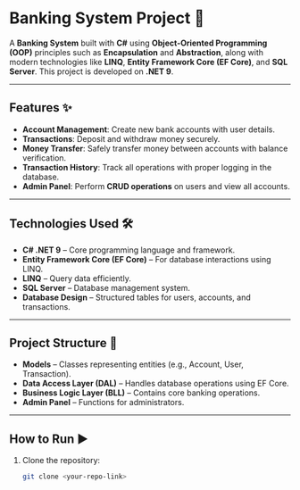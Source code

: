 # Banking System Project 🏦

A **Banking System** built with **C#** using **Object-Oriented Programming (OOP)** principles such as **Encapsulation** and **Abstraction**, along with modern technologies like **LINQ**, **Entity Framework Core (EF Core)**, and **SQL Server**. This project is developed on **.NET 9**.

---

## Features ✨

- **Account Management**: Create new bank accounts with user details.  
- **Transactions**: Deposit and withdraw money securely.  
- **Money Transfer**: Safely transfer money between accounts with balance verification.  
- **Transaction History**: Track all operations with proper logging in the database.  
- **Admin Panel**: Perform **CRUD operations** on users and view all accounts.  

---

## Technologies Used 🛠️

- **C# .NET 9** – Core programming language and framework.  
- **Entity Framework Core (EF Core)** – For database interactions using LINQ.  
- **LINQ** – Query data efficiently.  
- **SQL Server** – Database management system.  
- **Database Design** – Structured tables for users, accounts, and transactions.  

---

## Project Structure 📂

- **Models** – Classes representing entities (e.g., Account, User, Transaction).  
- **Data Access Layer (DAL)** – Handles database operations using EF Core.  
- **Business Logic Layer (BLL)** – Contains core banking operations.  
- **Admin Panel** – Functions for administrators.  

---

## How to Run ▶️

1. Clone the repository:  
   ```bash
   git clone <your-repo-link>
